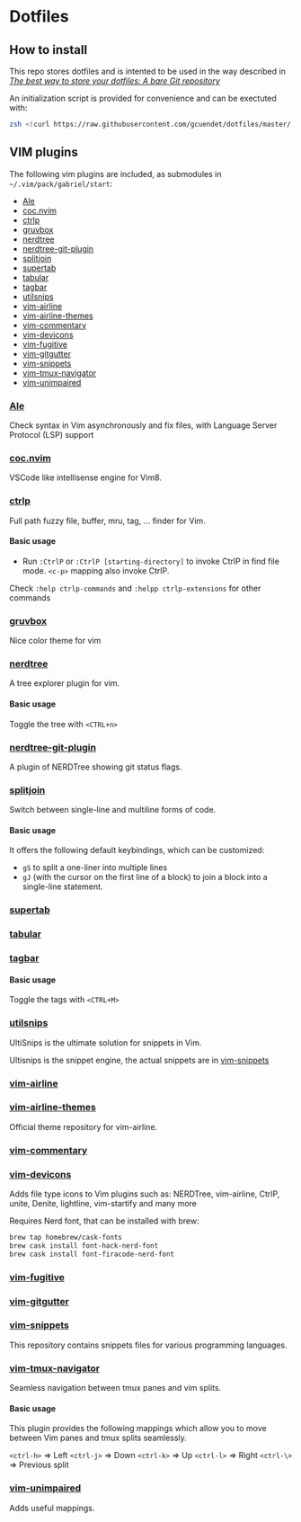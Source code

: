 # Dotfiles

## How to install

This repo stores dotfiles and is intented to be used in the way described in
[_The best way to store your dotfiles: A bare Git repository_](https://www.atlassian.com/git/tutorials/dotfiles)

An initialization script is provided for convenience and can be exectuted with:

```bash
zsh <(curl https://raw.githubusercontent.com/gcuendet/dotfiles/master/.install_dotfiles.sh)
```

## VIM plugins

The following vim plugins are included, as submodules in
`~/.vim/pack/gabriel/start`:

* [Ale](#Ale)
* [coc.nvim](#coc.nvim)
* [ctrlp](#ctrlp)
* [gruvbox](#gruvbox)
* [nerdtree](#nerdtree)
* [nerdtree-git-plugin](#nerdtree-git-plugin)
* [splitjoin](#splitjoin)
* [supertab](#supertab)
* [tabular](#tabular)
* [tagbar](#tagbar)
* [utilsnips](#utilsnips)
* [vim-airline](#vim-airline)
* [vim-airline-themes](#vim-airline-themes)
* [vim-commentary](#vim-commentary)
* [vim-devicons](#vim-devicons)
* [vim-fugitive](#vim-fugitive)
* [vim-gitgutter](#vim-gitgutter)
* [vim-snippets](#vim-snippets)
* [vim-tmux-navigator](#vim-tmux-navigator)
* [vim-unimpaired](#vim-unimpaired)

### [Ale](https://github.com/dense-analysis/ale)

Check syntax in Vim asynchronously and fix files, with Language Server
Protocol (LSP) support

### [coc.nvim](https://github.com/neoclide/coc.nvim)

VSCode like intellisense engine for Vim8.

### [ctrlp](https://github.com/ctrlpvim/ctrlp.vim)

Full path fuzzy file, buffer, mru, tag, ... finder for Vim.

#### Basic usage

* Run `:CtrlP` or `:CtrlP [starting-directory]` to invoke CtrlP in find file
mode. `<c-p>` mapping also invoke CtrlP.

Check `:help ctrlp-commands` and `:helpp ctrlp-extensions` for other commands

### [gruvbox](https://github.com/morhetz/gruvbox)

Nice color theme for vim

### [nerdtree](https://github.com/preservim/nerdtree)

A tree explorer plugin for vim.

#### Basic usage

Toggle the tree with `<CTRL+n>`

### [nerdtree-git-plugin](https://github.com/Xuyuanp/nerdtree-git-plugin)

A plugin of NERDTree showing git status flags.

### [splitjoin](https://github.com/AndrewRadev/splitjoin.vim)

Switch between single-line and multiline forms of code.

#### Basic usage

It offers the following default keybindings, which can be customized:

* `gS` to split a one-liner into multiple lines
* `gJ` (with the cursor on the first line of a block) to join a block into a
single-line statement.

### [supertab](https://github.com/ervandew/supertab)

### [tabular](https://github.com/godlygeek/tabular)

### [tagbar](https://github.com/majutsushi/tagbar)

#### Basic usage

Toggle the tags with `<CTRL+M>`

### [utilsnips](https://github.com/SirVer/ultisnips)

UltiSnips is the ultimate solution for snippets in Vim.

Ultisnips is the snippet engine, the actual snippets are in
[vim-snippets](#vim-snippets)

### [vim-airline](https://github.com/vim-airline/vim-airline)

### [vim-airline-themes](https://github.com/vim-airline/vim-airline-themes)

Official theme repository for vim-airline.

### [vim-commentary](https://github.com/tpope/vim-commentary)

### [vim-devicons](https://github.com/ryanoasis/vim-devicons)

Adds file type icons to Vim plugins such as: NERDTree, vim-airline, CtrlP,
unite, Denite, lightline, vim-startify and many more

Requires Nerd font, that can be installed with brew:

```bash
brew tap homebrew/cask-fonts
brew cask install font-hack-nerd-font
brew cask install font-firacode-nerd-font
```

### [vim-fugitive](https://github.com/tpope/vim-fugitive)

### [vim-gitgutter](https://github.com/airblade/vim-gitgutter)

### [vim-snippets](https://github.com/honza/vim-snippets)

This repository contains snippets files for various programming languages.

### [vim-tmux-navigator](https://github.com/christoomey/vim-tmux-navigator)

Seamless navigation between tmux panes and vim splits.

#### Basic usage

This plugin provides the following mappings which allow you to move between Vim
panes and tmux splits seamlessly.

`<ctrl-h>` => Left
`<ctrl-j>` => Down
`<ctrl-k>` => Up
`<ctrl-l>` => Right
`<ctrl-\>` => Previous split

### [vim-unimpaired](https://github.com/tpope/vim-unimpaired)

Adds useful mappings.
